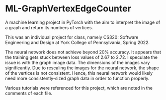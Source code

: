 # ML-GraphVertexEdgeCounter
A machine learning project in PyTorch with the aim to interpret the image of a graph and return its numbers of vertices. 

This was an individual project for class, namely CS320: Software Engineering and Design at York College of Pennsylvania, Spring 2022. 

The neural network does not achieve beyond 20% accuracy. It appears that the training gets stuck between loss values of 2.67 to 2.72. I speculate the issue is with the graph image data. The dimensions of the images vary significantly. Due to rescaling the images for the neural network, the shape of the vertices is not consistent. Hence, this neural network would likely need more consistently-sized graph data in order to function properly. 

Various tutorials were referenced for this project, which are noted in the comments of each file. 